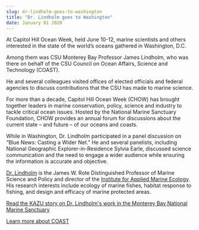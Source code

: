 ```yaml
---
slug: dr-lindholm-goes-to-washington
title: "Dr. Lindholm goes to Washington"
date: January 01 2020
---
```


<p>At Capitol Hill Ocean Week, held June 10-12, marine scientists and others interested in the state of the world’s oceans gathered in Washington, D.C.
</p><p>Among them was CSU Monterey Bay Professor James Lindholm, who was there on behalf of the CSU Council on Ocean Affairs, Science and Technology (COAST).
</p><p>He and several colleagues visited offices of elected officials and federal agencies to discuss contributions that the CSU has made to marine science.
</p><p>For more than a decade, Capitol Hill Ocean Week (CHOW) has brought together leaders in marine conservation, policy, science and industry to tackle critical ocean issues. Hosted by the National Marine Sanctuary Foundation, CHOW provides an annual forum for discussions about the current state – and future – of our oceans and coasts.
</p><p>While in Washington, Dr. Lindholm participated in a panel discussion on “Blue News: Casting a Wider Net.” He and several panelists, including National Geographic Explorer-in-Residence Sylvia Earle, discussed science communication and the need to engage a wider audience while ensuring the information is accurate and objective.
</p><p><a href="http://sep.csumb.edu/staff/james/">Dr. Lindholm</a> is the James W. Rote Distinguished Professor of Marine Science and Policy and director of the <a href="http://sep.csumb.edu/ifame/">Institute for Applied Marine Ecology</a>. His research interests include ecology of marine fishes, habitat response to fishing, and design and efficacy of marine protected areas.
</p><p><a href="http://kazu.org/post/scientists-catalog-life-monterey-bay-national-marine-sanctuary">Read the KAZU story on Dr. Lindholm's work in the Monterey Bay National Marine Sanctuary</a>
</p><p><a href="https://www.calstate.edu/coast/">Learn more about COAST</a>
</p>
